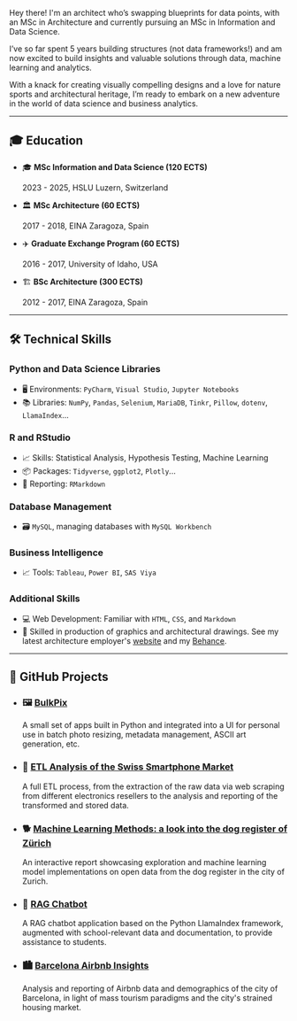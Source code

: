 Hey there! I'm an architect who’s swapping blueprints for data points, with an MSc in Architecture and currently pursuing an MSc in Information and Data Science.

I’ve so far spent 5 years building structures (not data frameworks!) and am now excited to build insights and valuable solutions through data, machine learning and analytics. 

With a knack for creating visually compelling designs and a love for nature sports and architectural heritage, I’m ready to embark on a new adventure in the world of data science and business analytics.

---

## 🎓 Education

- 🎓 **MSc Information and Data Science (120 ECTS)**
  
  2023 - 2025, HSLU Luzern, Switzerland

- 🏛️ **MSc Architecture (60 ECTS)**
  
  2017 - 2018, EINA Zaragoza, Spain

- ✈️ **Graduate Exchange Program (60 ECTS)**
  
  2016 - 2017, University of Idaho, USA

- 🏗️ **BSc Architecture (300 ECTS)**
  
  2012 - 2017, EINA Zaragoza, Spain

---

## 🛠️ Technical Skills

### Python and Data Science Libraries
- 🖥️ Environments: `PyCharm`, `Visual Studio`, `Jupyter Notebooks`
- 📚 Libraries: `NumPy`, `Pandas`, `Selenium`, `MariaDB`, `Tinkr`, `Pillow`, `dotenv`, `LlamaIndex`...

### R and RStudio
- 📈 Skills: Statistical Analysis, Hypothesis Testing, Machine Learning
- 📦 Packages: `Tidyverse`, `ggplot2`, `Plotly`...
- 📝 Reporting: `RMarkdown`

### Database Management
- 🗃️ `MySQL`, managing databases with `MySQL Workbench`

### Business Intelligence
- 📈 Tools: `Tableau`, `Power BI`, `SAS Viya`

### Additional Skills
- 💻 Web Development: Familiar with `HTML`, `CSS`, and `Markdown`
- 🎨 Skilled in production of graphics and architectural drawings. See my latest architecture employer's [website](https://www.scopearch.ch/) and my [Behance](https://www.behance.net/leinadher).
      
---

## 🚀 GitHub Projects

- ### 🖼️ [BulkPix](https://github.com/leinadher/BulkPix)
  A small set of apps built in Python and integrated into a UI for personal use in batch photo resizing, metadata management, ASCII art generation, etc.

- ### 📱 [ETL Analysis of the Swiss Smartphone Market](https://github.com/leinadher/CIP02.F24_Project)
  A full ETL process, from the extraction of the raw data via web scraping from different electronics resellers to the analysis and reporting of the transformed and stored data. 
  
- ### 🐕 [Machine Learning Methods: a look into the dog register of Zürich](https://leinadher.shinyapps.io/ml1_final_dogs/)
  An interactive report showcasing exploration and machine learning model implementations on open data from the dog register in the city of Zurich.

- ### 🤖 [RAG Chatbot](https://github.com/leinadher/GEN02.F24_Project)
  A RAG chatbot application based on the Python LlamaIndex framework, augmented with school-relevant data and documentation, to provide assistance to students.
  
- ### 🏙️ [Barcelona Airbnb Insights](https://github.com/leinadher/RB01_AirBnB_TwoCities)
  Analysis and reporting of Airbnb data and demographics of the city of Barcelona, in light of mass tourism paradigms and the city's strained housing market.

